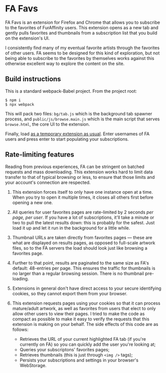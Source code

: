 # FA Favs

FA Favs is an extension for Firefox and Chrome that allows you to subscribe to the favorites of FurAffinity users. This extension opens as a new tab and gently pulls favorites and thumbnails from a subscription list that you build on the extension's UI.

I consistently find many of my eventual favorite artists through the favorites of other users. FA seems to be designed for this kind of exploration, but not being able to subscribe to the favorites by themselves works against this otherwise excellent way to explore the content on the site.

## Build instructions

This is a standard webpack-Babel project. From the project root:

```
$ npm i
$ npx webpack
```

This will pack two files: `bg/tab.js` which is the background tab spawner process, and `public/js/browse.main.js` which is the main script that serves `browse.html`, the core UI to the extension.

Finally, load [as a temporary extension as usual](https://extensionworkshop.com/documentation/develop/temporary-installation-in-firefox/). Enter usernames of FA users and press enter to start populating your subscriptions.

## Rate-limiting features

Reading from previous experiences, FA can be stringent on batched requests and mass downloading. This extension works hard to limit data transfer to that of typical browsing or less, to ensure that those limits and your account's connection are respected.

1. This extension forces itself to only have one instance open at a time. When you try to open it multiple times, it closes all others first before opening a new one.
1. All queries for user favorites pages are rate-limited by 2 seconds _per page, per user_. If you have a lot of subscriptions, it'll take a minute or two to pull the latest results down: this is probably for the safest. Just load it up and let it run in the background for a little while.
1. Thumbnail URLs are taken directly from favorites pages &mdash; these are what are displayed on results pages, as opposed to full-scale artwork files, so to the FA servers the load should look just like browsing a favorites page.
1. Further to that point, results are paginated to the same size as FA's default: 48-entries per page. This ensures the traffic for thumbnails is no larger than a regular browsing session. There is no thumbnail pre-loading.
1. Extensions in general don't have direct access to your secure identifying cookies, so they cannot export them from your browser.
1. This extension requests pages using your cookies so that it can process mature/adult artwork, as well as favorites from users that elect to only allow other users to view their pages. I tried to make the code as compact as possible to make it easy to verify the requests that this extension is making on your behalf. The side effects of this code are as follows:

    - Retrieves the URL of your current highlighted FA tab (if you're currently on FA) so you can quickly add the user you're looking at;
    - Queries your subscriptons' favorites pages;
    - Retrieves thumbnails (this is just through `<img />` tags);
    - Persists your subscriptions and settings in your browser's WebStorage.